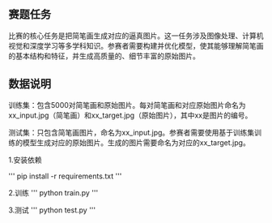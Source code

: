 ## 赛题任务
比赛的核心任务是把简笔画生成对应的逼真图片。这一任务涉及图像处理、计算机视觉和深度学习等多学科知识。参赛者需要构建并优化模型，使其能够理解简笔画的基本结构和特征，并生成高质量的、细节丰富的原始图片。

## 数据说明
训练集：包含5000对简笔画和原始图片。每对简笔画和对应原始图片命名为xx_input.jpg（简笔画）和xx_target.jpg（原始图片），其中xx是图片的编号。

测试集：只包含简笔画图片，命名为xx_input.jpg。参赛者需要使用基于训练集训练的模型生成对应的原始图片。生成的图片需要命名为对应的xx_target.jpg。


1.安装依赖

'''
pip install -r requirements.txt
'''

2.训练
'''
python train.py
'''

3.测试
'''
python test.py
'''


